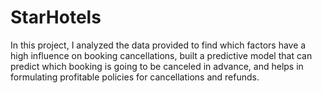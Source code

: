 # StarHotels
In this project, I analyzed the data provided to find which factors have a high influence on booking cancellations, built a predictive model that can predict which booking is going to be canceled in advance, and helps in formulating profitable policies for cancellations and refunds.
